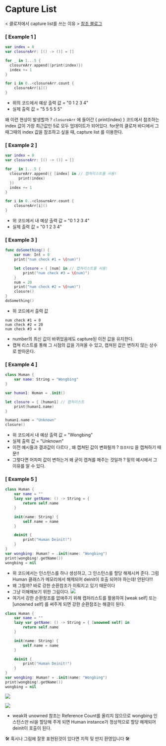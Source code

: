 # Capture List

< 클로저에서 capture list를 쓰는 이유 >
[참조 블로그](https://babbab2.tistory.com/83)
### [ Example 1 ]
```swift
var index = 0
var closureArr: [() -> ()] = []

for _ in 1...5 {
  closureArr.append({print(index)})
  index += 1
}

for i in 0..<closureArr.count {
    closureArr[i]()
}
```
- 위의 코드에서 예상 출력 값 = "0 1 2 3 4"
- 실제 출력 값 =  "5 5 5 5 5" 

왜 이런 현상이 발생할까 ? `closureArr` 에 들어간 { print(index) } 코드에서 참조하는 index 값이 가장 최근값인 5로 모두 업데이트가 되어있다. for문의 클로저 바디에서 그때그때의 index 값을 참조하고 싶을 때, capture list 를 이용한다. 
### [ Example 2 ]
```swift
var index = 0
var closureArr: [() -> ()] = []

for _ in 1...5 {
  closureArr.append({ [index] in // 캡쳐리스트를 사용!
      print(index)
  })
  index += 1
}

for i in 0..<closureArr.count {
    closureArr[i]()
}
```
- 위 코드에서 내 예상 출력 값 = "0 1 2 3 4"
- 실제 출력 값 = "0 1 2 3 4"

### [ Example 3 ]

```swift
func doSomething() {
    var num: Int = 0
    print("num check #1 = \(num)")

    let closure = { [num] in // 캡쳐리스트를 사용!
        print("num check #3 = \(num)")
    }
    num = 20
    print("num check #2 = \(num)")
    closure()
}
doSomething()
```
- 위 코드에서 출력 값 
```
num check #1 = 0
num check #2 = 20
num check #3 = 0
```
- number의 최신 값이 바뀌었음에도 capture된 이전 값을 유지한다.
- 캡쳐 리스트를 통해 그 시점의 값을 가져올 수 있고, 캡쳐된 값은 변하지 않는 상수로 받아온다.

### [ Example 4 ]

```swift
class Human {
    var name: String = "Wongbing"
}

var human1: Human = .init()

let closure = { [human1] // 캡처리스트
    print(human1.name)
}

human1.name = "Unknown"
closure()
```
- 위 코드에서 내 예상 출력 값 = "Wongbing"
- 실제 출력 값 = "Unknown"
- 이전 예시들과 결과값이 다르다 , 왜 캡쳐된 값이 변화될까 ? `참조타입` 을 캡쳐하기 때문!!
- 그렇다면 어차피 값이 변하는거 왜 굳이 캡쳐를 해주는 것일까 ? 밑의 예시에서 그 이유를 알 수 있다.

### [ Example 5 ]

```swift 
class Human {
    var name = ""
    lazy var getName: () -> String = {
        return self.name
    }

    init(name: String) {
        self.name = name
    }

    deinit {
        print("Human Deinit!")
    }
}
var wongbing: Human? = .init(name: "Wongbing")
print(wongbing!.getName())
wongbing = nil
```
- 위 코드에서는 인스턴스를 하나 생성하고, 그 인스턴스를 할당 해제시켜 준다. 그럼 Human 클래스가 메모리에서 해제되어 deinit이 호출 되어야 하는데! 안된다!!!
- 왜 그럴까? 바로 강한 순환참조가 이뤄지고 있기 때문이다
- 그냥 이해해보기 위한 그림이다. 
![](https://i.imgur.com/bhQWzeG.jpg)
- 여기서 강한 순환참조를 없애주기 위해 캡처리스트를 활용하여 [weak self] 또는 [unowned self] 를 써주게 되면 강한 순환참조는 해결이 된다.


```swift 
class Human {
    var name = ""
    lazy var getName: () -> String = { [unowned self] in
        return self.name
    }

    init(name: String) {
        self.name = name
    }

    deinit {
        print("Human Deinit!")
    }
}
var wongbing: Human? = .init(name: "Wongbing")
print(wongbing!.getName())
wongbing = nil
```
![](https://i.imgur.com/CmBc07R.jpg)

![](https://i.imgur.com/hQtjTfK.jpg)

- weak와 unowned 참조는 Reference Count를 올리지 않으므로 wongbing 인스턴스만 nil을 할당해 주게 되면 Human instance가 정상적으로 할당 해제되어 deinit이 호출이 된다.

🛠 혹시나 그림에 잘못 표현된것이 있다면 지적 및 딴지 환영입니다 🛠
